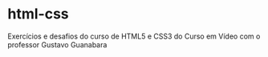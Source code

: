 # html-css
 Exercícios e desafios do curso de HTML5 e CSS3 do Curso em Vídeo com o professor Gustavo Guanabara

 <a href= "">
